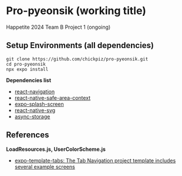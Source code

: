 # Pro-pyeonsik (working title)

Happetite 2024 Team B Project 1 (ongoing)

## Setup Environments (all dependencies)

```shell
git clone https://github.com/chickpiz/pro-pyeonsik.git
cd pro-pyeonsik
npx expo install
```

**Dependencies list**

* [react-navigation](https://reactnavigation.org/docs/getting-started/)
* [react-native-safe-area-context](https://docs.expo.dev/versions/latest/sdk/safe-area-context/)
* [expo-splash-screen](https://docs.expo.dev/versions/latest/sdk/splash-screen/)
* [react-native-svg](https://github.com/software-mansion/react-native-svg)
* [async-storage](https://github.com/react-native-async-storage/async-storage)

## References

**LoadResources.js, UserColorScheme.js**

* [expo-template-tabs: The Tab Navigation project template includes several example screens](https://codesandbox.io/p/sandbox/expo-template-tabs-olt54)